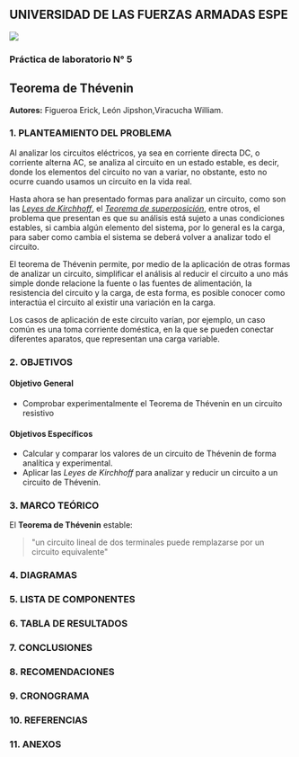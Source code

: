  ## UNIVERSIDAD DE LAS FUERZAS ARMADAS ESPE
![](https://github.com/erickfi/Practica-5/blob/master/Img/Escudo.jpg)
### Práctica de laboratorio N° 5
## Teorema de Thévenin
**Autores:** Figueroa Erick, León Jipshon,Viracucha William.
### 1. PLANTEAMIENTO DEL PROBLEMA
Al analizar los circuitos eléctricos, ya sea en corriente directa DC, o corriente alterna AC, se analiza al circuito en un estado estable, es decir, donde los elementos del circuito no van a variar, no obstante, esto no ocurre cuando usamos un circuito en la vida real. 

Hasta ahora se han presentado formas para analizar un circuito, como son las *[Leyes de Kirchhoff](https://github.com/erickfi/Laboratorio--1)*, el *[Teorema de superposición](https://github.com/erickfi/Laboratorio-4)*, entre otros, el problema que presentan es que su análisis está sujeto a unas condiciones estables, si cambia algún elemento del sistema, por lo general es la carga, para saber como cambia el sistema se deberá volver a analizar todo el circuito.

El teorema de Thévenin permite, por medio de la aplicación de otras formas de analizar un circuito, simplificar el análisis al reducir el circuito a uno más simple donde relacione la fuente o las fuentes de alimentación, la resistencia del circuito y la carga, de esta forma, es posible conocer como interactúa el circuito al existir una variación en la carga.

Los casos de aplicación de este circuito varían, por ejemplo, un caso común es una toma corriente doméstica, en la que se pueden conectar diferentes aparatos, que representan una carga variable.  

### 2. OBJETIVOS
#### Objetivo General
- Comprobar experimentalmente el Teorema de Thévenin en un circuito resistivo
#### Objetivos Específicos
- Calcular y comparar los valores de un circuito de Thévenin de forma analítica y experimental.
- Aplicar las *Leyes de Kirchhoff* para analizar y reducir un circuito a un circuito de Thévenin.
### 3. MARCO TEÓRICO
El **Teorema de Thévenin** estable:
> "un circuito lineal de dos terminales puede remplazarse por un circuito equivalente"
### 4. DIAGRAMAS
### 5. LISTA DE COMPONENTES
### 6. TABLA DE RESULTADOS
### 7. CONCLUSIONES
### 8. RECOMENDACIONES
### 9. CRONOGRAMA
### 10. REFERENCIAS
### 11. ANEXOS
